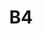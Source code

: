 ---
layout: mote
menu: false
title: B4
letter: B
description: Mote B4
permalink: /B4/
prev: B3
next: B5
---